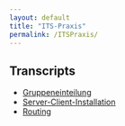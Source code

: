 ```yaml
---
layout: default
title: "ITS-Praxis"
permalink: /ITSPraxis/
---
```


## Transcripts

- [Gruppeneinteilung](/ITSPraxis/Gruppeneinteilung)
- [Server-Client-Installation](/ITSPraxis/SCI)
- [Routing](/ITSPraxis/Routing)
